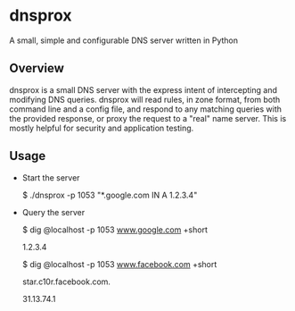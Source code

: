 # dnsprox

A small, simple and configurable DNS server written in Python

## Overview

dnsprox is a small DNS server with the express intent of intercepting and modifying DNS queries. dnsprox will read rules, in zone format, from both command line and a config file, and respond to any matching queries with the provided response, or proxy the request to a "real" name server. This is mostly helpful for security and application testing.

## Usage

*	Start the server

	$ ./dnsprox -p 1053 "*.google.com IN A 1.2.3.4"

*	Query the server


	$ dig @localhost -p 1053 www.google.com +short

	1.2.3.4

	$ dig @localhost -p 1053 www.facebook.com +short

	star.c10r.facebook.com.

	31.13.74.1
